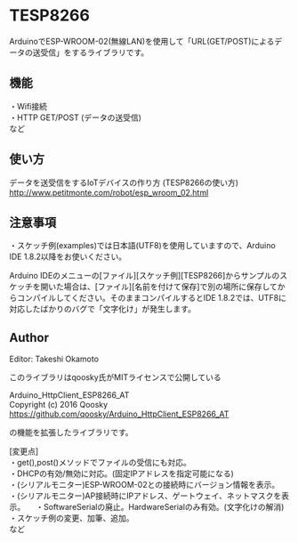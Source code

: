 # TESP8266
ArduinoでESP-WROOM-02(無線LAN)を使用して「URL(GET/POST)によるデータの送受信」をするライブラリです。

## 機能
・Wifi接続  
・HTTP GET/POST (データの送受信)  
など  
  
## 使い方  

データを送受信をするIoTデバイスの作り方 (TESP8266の使い方)  
http://www.petitmonte.com/robot/esp_wroom_02.html  
    
## 注意事項  
・スケッチ例(examples)では日本語(UTF8)を使用していますので、Arduino IDE 1.8.2以降をお使いください。  

Arduino IDEのメニューの[ファイル][スケッチ例][TESP8266]からサンプルのスケッチを開いた場合は、[ファイル][名前を付けて保存]で別の場所に保存してからコンパイルしてください。そのままコンパイルするとIDE 1.8.2では、UTF8に対応したばかりのバグで「文字化け」が発生します。  

## Author
Editor: Takeshi Okamoto

このライブラリはqoosky氏がMITライセンスで公開している

Arduino_HttpClient_ESP8266_AT   
Copyright (c) 2016 Qoosky  
https://github.com/qoosky/Arduino_HttpClient_ESP8266_AT  
  
の機能を拡張したライブラリです。  

[変更点]  
・get(),post()メソッドでファイルの受信にも対応。  
・DHCPの有効/無効に対応。(固定IPアドレスを指定可能になる)  
・(シリアルモニター)ESP-WROOM-02との接続時にバージョン情報を表示。  
・(シリアルモニター)AP接続時にIPアドレス、ゲートウェイ、ネットマスクを表示。    
・SoftwareSerialの廃止。HardwareSerialのみ有効。(文字化けの解消)  
・スケッチ例の変更、加筆、追加。  
など  
